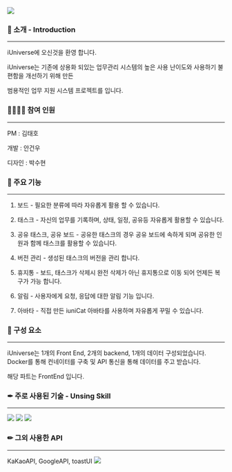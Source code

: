 <img src="https://capsule-render.vercel.app/api?type=waving&color=1120ff&height=150&section=header&text=iUniverse&fontColor=ffffff" />

### 🎉 소개 - Introduction
---
iUniverse에 오신것을 환영 합니다.

iUniverse는 기존에 상용화 되있는 업무관리 시스템의 높은 사용 난이도와 사용하기 불편함을 개선하기 위해 만든 

범용적인 업무 지원 시스템 프로젝트를 입니다.

### 👩‍💻👨‍💻 참여 인원 
---
PM : 김태호

개발 : 안건우

디자인 : 박수현


### 🔎 주요 기능
---
1. 보드 - 필요한 분류에 따라 자유롭게 활용 할 수 있습니다.

2. 태스크 - 자신의 업무를 기록하며, 상태, 일정, 공유등 자유롭게 활용할 수 있습니다.

3. 공유 태스크, 공유 보드 - 공유한 태스크의 경우 공유 보드에 속하게 되며 공유한 인원과 함께 태스크를 활용할 수 있습니다.

4. 버전 관리 - 생성된 태스크의 버전을 관리 합니다.

5. 휴지통 - 보드, 태스크가 삭제시 완전 삭제가 아닌 휴지통으로 이동 되어 언제든 복구가 가능 합니다.

6. 알림 - 사용자에게 요청, 응답에 대한 알림 기능 입니다.

7. 아바타 - 직접 만든 iuniCat 아바타를 사용하며 자유롭게 꾸밀 수 있습니다.


### 🌈 구성 요소
---
iUniverse는 1개의 Front End, 2개의 backend, 1개의 데이터 구성되었습니다.
Docker를 통해 컨네이터를 구축 및 API 통신을 통해 데이터를 주고 받습니다.

해당 파트는 FrontEnd 입니다.

### ✒ 주로 사용된 기술 - Unsing Skill
---
<div>
    <img src="https://img.shields.io/badge/Next.js-000?logo=nextdotjs&logoColor=fff&style=for-the-badge"/>
  <img src="https://img.shields.io/badge/TypeScript-007ACC?style=for-the-badge&logo=typescript&logoColor=white"/>
  <img src="https://img.shields.io/badge/HTML5-E34F26?style=for-the-badge&logo=html5&logoColor=white"/>   
</div>
 

### ✏ 그외 사용한 API
---
KaKaoAPI, GoogleAPI, toastUI
<img src="https://capsule-render.vercel.app/api?type=waving&color=1120ff&height=150&section=footer" />
